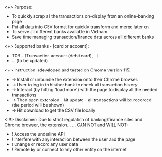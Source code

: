 <+> Purpose: 
 * To quickly scrap all the transactions on-display from an online-banking page
 * Put all data into CSV format for quickly transform and merge later on
 * To serve all different banks available in Vietnam
 * Save time managing transaction/finance data across all different banks

<+> Supported banks - [card or account]:
* TCB - [Transaction account (debit card),...]
* ... (to be updated)

<+> Instruction: (developed and tested on Chrome version 115)
 * -> Install or unbundle the extension onto their Chrome browser.
 * -> User to log in to his/her bank to check all transaction history
 * -> Interact (by hitting 'load more') with the page to display all the needed transactions
 * -> Then open extension - hit update - all transactions will be recorded (the period will be shown)
 * -> Hit download to get the CSV file locally


<!!!> Disclaimer: Due to strict regulation of banking/finance sites and Chrome browser, the extension... 
... CAN NOT and WILL NOT:
* ! Access the underline API 
* ! Interfere with any interaction between the user and the page
* ! Change or record any user data 
* ! Remote by or connect to any other entity on the internet
